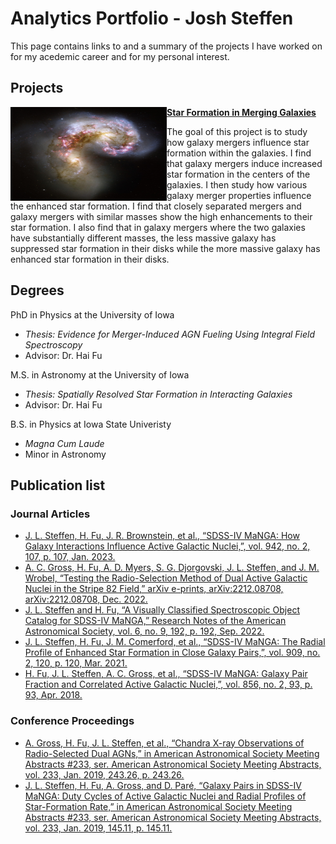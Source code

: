 # Analytics Portfolio - Josh Steffen

This page contains links to and a summary of the projects I have worked on for my acedemic career and for my personal interest. 

## Projects

<img align="left" width="250" height="150" src="https://github.com/jlsteffen/Portfolio/blob/main/images/1280px-Antennae_galaxies_xl.jpg"> **[Star Formation in Merging Galaxies](https://github.com/jlsteffen/Star-Formation-in-Mergers)**

The goal of this project is to study how galaxy mergers influence star formation within the galaxies. I find that galaxy mergers induce increased star formation in the centers of the galaxies. I then study how various galaxy merger properties influence the enhanced star formation. I find that closely separated mergers and galaxy mergers with similar masses show the high enhancements to their star formation. I also find that in galaxy mergers where the two galaxies have substantially different masses, the less massive galaxy has suppressed star formation in their disks while the more massive galaxy has enhanced star formation in their disks.

## Degrees
PhD in Physics at the University of Iowa
-  _Thesis: Evidence for Merger-Induced AGN Fueling Using Integral Field Spectroscopy_
- Advisor: Dr. Hai Fu 

M.S. in Astronomy at the University of Iowa
- _Thesis: Spatially Resolved Star Formation in Interacting Galaxies_
- Advisor: Dr. Hai Fu

B.S. in Physics at Iowa State Univeristy
- _Magna Cum Laude_
- Minor in Astronomy 

## Publication list
### Journal Articles
- [J. L. Steffen, H. Fu, J. R. Brownstein, et al., “SDSS-IV MaNGA: How Galaxy Interactions Influence
Active Galactic Nuclei,”, vol. 942, no. 2, 107, p. 107, Jan. 2023.](https://ui.adsabs.harvard.edu/abs/2023ApJ...942..107S/abstract)
- [A. C. Gross, H. Fu, A. D. Myers, S. G. Djorgovski, J. L. Steffen, and J. M. Wrobel, “Testing the
Radio-Selection Method of Dual Active Galactic Nuclei in the Stripe 82 Field,” arXiv e-prints,
arXiv:2212.08708, arXiv:2212.08708, Dec. 2022.](https://ui.adsabs.harvard.edu/abs/2022arXiv221208708G/abstract)
- [J. L. Steffen and H. Fu, “A Visually Classified Spectroscopic Object Catalog for SDSS-IV MaNGA,”
Research Notes of the American Astronomical Society, vol. 6, no. 9, 192, p. 192, Sep. 2022.](https://ui.adsabs.harvard.edu/abs/2022RNAAS...6..192S/abstract)
- [J. L. Steffen, H. Fu, J. M. Comerford, et al., “SDSS-IV MaNGA: The Radial Profile of Enhanced Star
Formation in Close Galaxy Pairs,”, vol. 909, no. 2, 120, p. 120, Mar. 2021.](https://ui.adsabs.harvard.edu/abs/2021ApJ...909..120S/abstract)
- [H. Fu, J. L. Steffen, A. C. Gross, et al., “SDSS-IV MaNGA: Galaxy Pair Fraction and Correlated Active
Galactic Nuclei,”, vol. 856, no. 2, 93, p. 93, Apr. 2018.](https://ui.adsabs.harvard.edu/abs/2018ApJ...856...93F/abstract)

### Conference Proceedings
- [A. Gross, H. Fu, J. L. Steffen, et al., “Chandra X-ray Observations of Radio-Selected Dual AGNs,” in
American Astronomical Society Meeting Abstracts #233, ser. American Astronomical Society Meeting
Abstracts, vol. 233, Jan. 2019, 243.26, p. 243.26.](https://ui.adsabs.harvard.edu/abs/2019AAS...23324326G/abstract)
- [J. L. Steffen, H. Fu, A. Gross, and D. Paré, “Galaxy Pairs in SDSS-IV MaNGA: Duty Cycles of Active
Galactic Nuclei and Radial Profiles of Star-Formation Rate,” in American Astronomical Society Meeting
Abstracts #233, ser. American Astronomical Society Meeting Abstracts, vol. 233, Jan. 2019, 145.11, p. 145.11.](https://ui.adsabs.harvard.edu/abs/2019AAS...23314511S/abstract)
